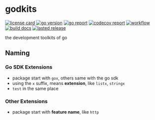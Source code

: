 # godkits

[![license card](https://img.shields.io/badge/License-Apache%202.0-brightgreen.svg?label=license)](https://github.com/openingo/godkits/blob/main/LICENSE)
[![go version](https://img.shields.io/github/go-mod/go-version/openingo/godkits)](#)
[![go report](https://goreportcard.com/badge/github.com/openingo/godkits)](https://goreportcard.com/report/github.com/openingo/godkits)
[![codecov report](https://codecov.io/gh/openingo/godkits/branch/main/graph/badge.svg)](https://codecov.io/gh/openingo/godkits)
[![workflow](https://github.com/openingo/godkits/actions/workflows/go.yml/badge.svg?event=push)](#)
[![build docs](https://github.com/openingo/godkits/actions/workflows/build-docs.yaml/badge.svg)](https://github.com/openingo/godkits/actions/workflows/build-docs.yaml)
[![lasted release](https://img.shields.io/github/v/release/openingo/godkits?label=lasted)](https://github.com/openingo/godkits/releases)


the development toolkits of go

## Naming

### Go SDK Extensions
- package start with `gox`, others same with the go sdk
- using the `x` suffix, means **extension**, like `listx`, `stringx`
- `test` in the same place

### Other Extensions
- package start with **feature name**, like `http`